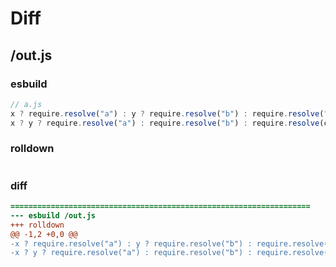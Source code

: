 # Diff
## /out.js
### esbuild
```js
// a.js
x ? require.resolve("a") : y ? require.resolve("b") : require.resolve("c");
x ? y ? require.resolve("a") : require.resolve("b") : require.resolve(c);
```
### rolldown
```js

```
### diff
```diff
===================================================================
--- esbuild	/out.js
+++ rolldown	
@@ -1,2 +0,0 @@
-x ? require.resolve("a") : y ? require.resolve("b") : require.resolve("c");
-x ? y ? require.resolve("a") : require.resolve("b") : require.resolve(c);

```
